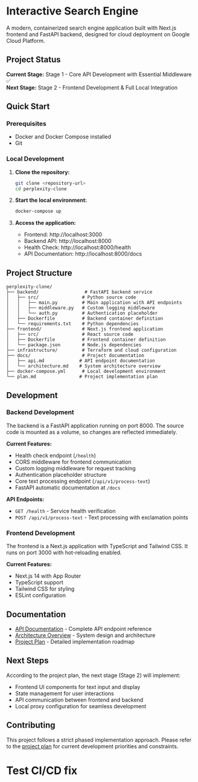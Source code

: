 # Interactive Search Engine

A modern, containerized search engine application built with Next.js frontend and FastAPI backend, designed for cloud deployment on Google Cloud Platform.

## Project Status

**Current Stage:** Stage 1 - Core API Development with Essential Middleware ✅  
**Next Stage:** Stage 2 - Frontend Development & Full Local Integration

## Quick Start

### Prerequisites

- Docker and Docker Compose installed
- Git

### Local Development

1. **Clone the repository:**
   ```bash
   git clone <repository-url>
   cd perplexity-clone
   ```

2. **Start the local environment:**
   ```bash
   docker-compose up
   ```

3. **Access the application:**
   - Frontend: http://localhost:3000
   - Backend API: http://localhost:8000
   - Health Check: http://localhost:8000/health
   - API Documentation: http://localhost:8000/docs

## Project Structure

```
perplexity-clone/
├── backend/                 # FastAPI backend service
│   ├── src/                # Python source code
│   │   ├── main.py         # Main application with API endpoints
│   │   ├── middleware.py   # Custom logging middleware
│   │   └── auth.py         # Authentication placeholder
│   ├── Dockerfile          # Backend container definition
│   └── requirements.txt    # Python dependencies
├── frontend/               # Next.js frontend application
│   ├── src/                # React source code
│   ├── Dockerfile          # Frontend container definition
│   └── package.json        # Node.js dependencies
├── infrastructure/         # Terraform and cloud configuration
├── docs/                   # Project documentation
│   ├── api.md             # API endpoint documentation
│   └── architecture.md    # System architecture overview
├── docker-compose.yml      # Local development environment
└── plan.md                # Project implementation plan
```

## Development

### Backend Development

The backend is a FastAPI application running on port 8000. The source code is mounted as a volume, so changes are reflected immediately.

**Current Features:**
- Health check endpoint (`/health`)
- CORS middleware for frontend communication
- Custom logging middleware for request tracking
- Authentication placeholder structure
- Core text processing endpoint (`/api/v1/process-text`)
- FastAPI automatic documentation at `/docs`

**API Endpoints:**
- `GET /health` - Service health verification
- `POST /api/v1/process-text` - Text processing with exclamation points

### Frontend Development

The frontend is a Next.js application with TypeScript and Tailwind CSS. It runs on port 3000 with hot-reloading enabled.

**Current Features:**
- Next.js 14 with App Router
- TypeScript support
- Tailwind CSS for styling
- ESLint configuration

## Documentation

- [API Documentation](docs/api.md) - Complete API endpoint reference
- [Architecture Overview](docs/architecture.md) - System design and architecture
- [Project Plan](plan.md) - Detailed implementation roadmap

## Next Steps

According to the project plan, the next stage (Stage 2) will implement:
- Frontend UI components for text input and display
- State management for user interactions
- API communication between frontend and backend
- Local proxy configuration for seamless development

## Contributing

This project follows a strict phased implementation approach. Please refer to the [project plan](plan.md) for current development priorities and constraints.
# Test CI/CD fix

